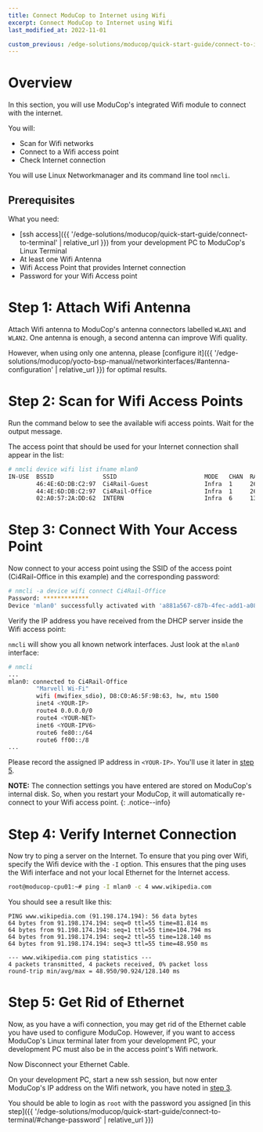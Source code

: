 ```yaml
---
title: Connect ModuCop to Internet using Wifi
excerpt: Connect ModuCop to Internet using Wifi
last_modified_at: 2022-11-01

custom_previous: /edge-solutions/moducop/quick-start-guide/connect-to-internet/
---
```

# Overview
In this section, you will use ModuCop's integrated Wifi module to connect with the internet.

You will:
* Scan for Wifi networks
* Connect to a Wifi access point
* Check Internet connection

You will use Linux Networkmanager and its command line tool `nmcli`.

## Prerequisites

What you need:
* [ssh access]({{ '/edge-solutions/moducop/quick-start-guide/connect-to-terminal' | relative_url }}) from your development PC to ModuCop's Linux Terminal
* At least one Wifi Antenna
* Wifi Access Point that provides Internet connection
* Password for your Wifi Access point

# Step 1: Attach Wifi Antenna

Attach Wifi antenna to ModuCop's antenna connectors labelled `WLAN1` and `WLAN2`. One antenna is enough, a second antenna can improve Wifi quality.

However, when using only one antenna, please [configure it]({{ '/edge-solutions/moducop/yocto-bsp-manual/networkinterfaces/#antenna-configuration' | relative_url }}) for optimal results.


# Step 2: Scan for Wifi Access Points

Run the command below to see the available wifi access points. Wait for the output message.

The access point that should be used for your Internet connection shall appear in the list:
```bash
# nmcli device wifi list ifname mlan0
IN-USE  BSSID              SSID                         MODE   CHAN  RATE        SIGNAL  BARS  SECURITY
        46:4E:6D:DB:C2:97  Ci4Rail-Guest                Infra  1     260 Mbit/s  100     ****  WPA2
        44:4E:6D:DB:C2:97  Ci4Rail-Office               Infra  1     260 Mbit/s  100     ****  WPA2
        02:A0:57:2A:DD:62  INTERN                       Infra  6     130 Mbit/s  32      **    WPA2
```

# Step 3: Connect With Your Access Point
Now connect to your access point using the SSID of the access point (Ci4Rail-Office in this example) and the corresponding password:
```bash
# nmcli -a device wifi connect Ci4Rail-Office
Password: *************
Device 'mlan0' successfully activated with 'a881a567-c87b-4fec-add1-a08360bf99b8'.
```

Verify the IP address you have received from the DHCP server inside the Wifi access point:

`nmcli` will show you all known network interfaces. Just look at the `mlan0` interface:

```bash
# nmcli
...
mlan0: connected to Ci4Rail-Office
        "Marvell Wi-Fi"
        wifi (mwifiex_sdio), D8:C0:A6:5F:9B:63, hw, mtu 1500
        inet4 <YOUR-IP>
        route4 0.0.0.0/0
        route4 <YOUR-NET>
        inet6 <YOUR-IPV6>
        route6 fe80::/64
        route6 ff00::/8
...
```
Please record the assigned IP address in `<YOUR-IP>`. You'll use it later in [step 5](#step-5-get-rid-of-ethernet).

**NOTE:** The connection settings you have entered are stored on ModuCop's internal disk. So, when you restart your ModuCop, it will automatically re-connect to your Wifi access point.
{: .notice--info}

# Step 4: Verify Internet Connection
Now try to ping a server on the Internet.
To ensure that you ping over Wifi, specify the Wifi device with the `-I` option. This ensures that the ping uses the Wifi interface and not your local Ethernet for the Internet access.

```bash
root@moducop-cpu01:~# ping -I mlan0 -c 4 www.wikipedia.com
```
You should see a result like this:
```
PING www.wikipedia.com (91.198.174.194): 56 data bytes
64 bytes from 91.198.174.194: seq=0 ttl=55 time=81.814 ms
64 bytes from 91.198.174.194: seq=1 ttl=55 time=104.794 ms
64 bytes from 91.198.174.194: seq=2 ttl=55 time=128.140 ms
64 bytes from 91.198.174.194: seq=3 ttl=55 time=48.950 ms

--- www.wikipedia.com ping statistics ---
4 packets transmitted, 4 packets received, 0% packet loss
round-trip min/avg/max = 48.950/90.924/128.140 ms
```

# Step 5: Get Rid of Ethernet
Now, as you have a wifi connection, you may get rid of the Ethernet cable you have used to configure ModuCop. However, if you want to access ModuCop's Linux terminal later from your development PC, your development PC must also be in the access point's Wifi network.

Now Disconnect your Ethernet Cable.

On your development PC, start a new ssh session, but now enter ModuCop's IP address on the Wifi network, you have noted in [step 3](#step-3-connect-with-your-access-point).

You should be able to login as `root` with the password you assigned [in this step]({{ '/edge-solutions/moducop/quick-start-guide/connect-to-terminal/#change-password' | relative_url }})
